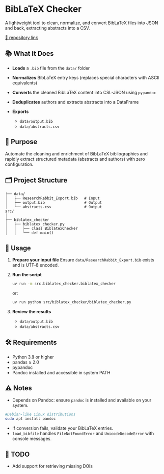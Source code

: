 # BibLaTeX Checker

A lightweight tool to clean, normalize, and convert BibLaTeX files into JSON and back, extracting abstracts into a CSV.

[🔗 repository link](./src/biblatex_checker)

## 📚 What It Does

* **Loads** a `.bib` file from the `data/` folder
* **Normalizes** BibLaTeX entry keys (replaces special characters with ASCII equivalents)
* **Converts** the cleaned BibLaTeX content into CSL‑JSON using `pypandoc`
* **Deduplicates** authors and extracts abstracts into a DataFrame
* **Exports**

  * `data/output.bib` 
  * `data/abstracts.csv`

## 🧠 Purpose

Automate the cleaning and enrichment of BibLaTeX bibliographies and rapidly extract structured metadata (abstracts and authors) with zero configuration.

## 🗂️ Project Structure

```
├── data/
│   ├── ResearchRabbit_Export.bib   # Input
│   ├── output.bib                  # Output
│   └── abstracts.csv               # Output
src/
│
├── biblatex_checker
│   ├── biblatex_checker.py
│   │   ├── class BiblatexChecker
│   │   └── def main()
```

## 🚀 Usage

1. **Prepare your input file**
   Ensure `data/ResearchRabbit_Export.bib` exists and is UTF‑8 encoded.

2. **Run the script**

   ```bash
   uv run -m src.biblatex_checker.biblatex_checker
   ```

   or:

   ```bash
   uv run python src/biblatex_checker/biblatex_checker.py
   ```

3. **Review the results**

   * `data/output.bib`
   * `data/abstracts.csv`

## 🛠️ Requirements

* Python 3.8 or higher
* pandas ≥ 2.0
* pypandoc
* Pandoc installed and accessible in system PATH

## ⚠️ Notes

* Depends on Pandoc: ensure `pandoc` is installed and available on your system.
```bash
#Debian-like Linux distributions
sudo apt install pandoc
```
* If conversion fails, validate your BibLaTeX entries.
* `load_bibfile` handles `FileNotFoundError` and `UnicodeDecodeError` with console messages.

## 🔧 TODO

* Add support for retrieving missing DOIs
